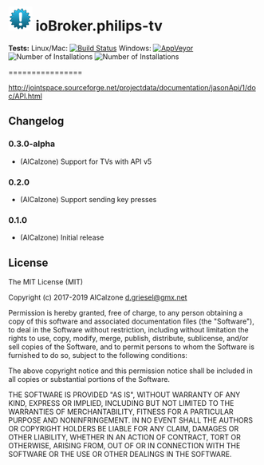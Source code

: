 ![Logo](admin/philips-tv.png)
ioBroker.philips-tv
=================

**Tests:** Linux/Mac: [![Build Status](https://travis-ci.org/AlCalzone/ioBroker.philips-tv.svg?branch=master)](https://travis-ci.org/AlCalzone/ioBroker.philips-tv) 
Windows: [![AppVeyor](https://ci.appveyor.com/api/projects/status/github/AlCalzone/ioBroker.philips-tv?branch=master&svg=true)](https://ci.appveyor.com/project/AlCalzone/ioBroker-philips-tv/)
![Number of Installations](http://iobroker.live/badges/philips-tv-installed.svg)
![Number of Installations](http://iobroker.live/badges/philips-tv-stable.svg) 

================

http://jointspace.sourceforge.net/projectdata/documentation/jasonApi/1/doc/API.html

## Changelog

### 0.3.0-alpha
* (AlCalzone) Support for TVs with API v5

### 0.2.0
* (AlCalzone) Support sending key presses

### 0.1.0
* (AlCalzone) Initial release

## License
The MIT License (MIT)

Copyright (c) 2017-2019 AlCalzone <d.griesel@gmx.net>

Permission is hereby granted, free of charge, to any person obtaining a copy
of this software and associated documentation files (the "Software"), to deal
in the Software without restriction, including without limitation the rights
to use, copy, modify, merge, publish, distribute, sublicense, and/or sell
copies of the Software, and to permit persons to whom the Software is
furnished to do so, subject to the following conditions:

The above copyright notice and this permission notice shall be included in
all copies or substantial portions of the Software.

THE SOFTWARE IS PROVIDED "AS IS", WITHOUT WARRANTY OF ANY KIND, EXPRESS OR
IMPLIED, INCLUDING BUT NOT LIMITED TO THE WARRANTIES OF MERCHANTABILITY,
FITNESS FOR A PARTICULAR PURPOSE AND NONINFRINGEMENT. IN NO EVENT SHALL THE
AUTHORS OR COPYRIGHT HOLDERS BE LIABLE FOR ANY CLAIM, DAMAGES OR OTHER
LIABILITY, WHETHER IN AN ACTION OF CONTRACT, TORT OR OTHERWISE, ARISING FROM,
OUT OF OR IN CONNECTION WITH THE SOFTWARE OR THE USE OR OTHER DEALINGS IN
THE SOFTWARE.
